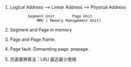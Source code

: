 1. Logical Address --> Linear Address --> Physical Address
       
               Segment Unit        Page Unit
                   MMU ( Memory Management Unit)
                  
2. Segment and Page in memory

3. Page and Page frame.

4. Page fault. Demanding page. prepage.

5. 页面置换算法：LRU 最近最少使用
